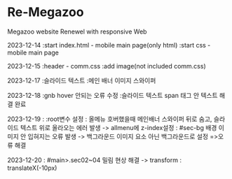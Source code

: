 # Re-Megazoo
Megazoo website Renewel with responsive Web

2023-12-14
:start index.html - mobile main page(only html)
:start css - mobile main page

2023-12-15
:header - comm.css
:add image(not included comm.css)

2023-12-17
:슬라이드 텍스트
:메인 배너 이미지 스와이퍼

2023-12-18
:gnb hover 안되는 오류 수정
:슬라이드 텍스트 span 태그 안 텍스트 해결 완료

2023-12-19
: :root변수 설정
: 올메뉴 호버했을때 메인배너 스와이퍼 뒤로 숨고, 슬라이드 텍스트 위로 올라오는 에러 발생
    -> allmenu에 z-index설정
: #sec-bg 배경 이미지 안 입혀지는 오류 발생
    -> 백그라운드 이미지 요소 아닌 백그라운드로 설정
=>오류 해결

2023-12-20
: #main>.sec02~04 밀림 현상 해결
    -> transform : translateX(-10px)
